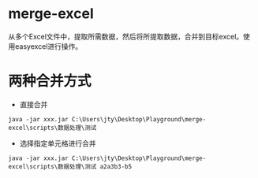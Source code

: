 # merge-excel

从多个Excel文件中，提取所需数据，然后将所提取数据，合并到目标excel。使用easyexcel进行操作。

# 两种合并方式

-  直接合并
  
  `java -jar xxx.jar C:\Users\jty\Desktop\Playground\merge-excel\scripts\数据处理\测试`
  
-  选择指定单元格进行合并

  `java -jar xxx.jar C:\Users\jty\Desktop\Playground\merge-excel\scripts\数据处理\测试 a2a3b3-b5` 
